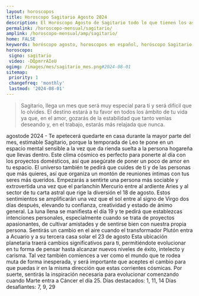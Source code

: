 ```yaml
---
layout: horoscopos
title: Horoscopo Sagitario Agosto 2024
description: El Horóscopo Agosto de Sagitario todo lo que tienen los astros preparados para este mes, amor, trabajo, familia. Todo sobre astrologia, tarot, predicciones. Horoscopo gratis en español, predicciones y astrología.
permalink: /horoscopo-mensual/sagitario/
amplink: /horoscopo-mensual/amp/sagitario/
home: FALSE
keywords: horóscopo agosto, horoscopos en español, horóscopo Sagitario agosto , horóscopo esperanza gracia, horoscop, horóscopos gratis, horoscopo Sagitario, Tarot, Astrologia, Zodíaco, Sagitario, horoscopo gratis, horoscopo del mes 
horoscopo:
 signo: sagitario
 video: -DQpmrrAIeU
ogimg: /images/mes/sagitario_mes.png#2024-08-01
sitemap:
 priority: 1
 changefreq: 'monthly'
 lastmod: '2024-08-01'
---
```



 > Sagitario, llega un mes que será muy especial para ti y será difícil que lo olvides. El destino estará a tu favor en todos los ámbito de tu vida ya que, en el amor, gozarás de la estabilidad que tanto venías deseando y, en el trabajo, estarás más relajada que nunca.



agostode 2024 - Te apetecerá quedarte en casa durante la mayor parte del mes, estimable Sagitario, porque la temporada de Leo te pone en un espacio mental sensible a la vez que da rienda suelta a la persona hogareña que llevas dentro. Este clima cósmico es perfecto para ponerte al día con los proyectos domésticos, así que asegúrate de poner un poco de amor en tu espacio. El universo también te pedirá que cuides de ti y de las personas que más quieres, así que organiza un montón de reuniones íntimas con tus seres más queridos.
Empezarás a sentirte una persona más sociable y extrovertida una vez que el parlanchín Mercurio entre al ardiente Aries y al sector de tu carta astral que rige la diversión el 18 de agosto. Estos sentimientos se amplificarán una vez que el sol entre al signo de Virgo dos días después, elevando tu confianza, creatividad y estado de ánimo general. La luna llena se manifiesta el día 19 y te pedirá que establezcas intenciones personales, especialmente cuando se trata de proyectos apasionantes, de cultivar amistades y de sentirse bien con nuestra propia persona.
Sentirás un cambio en el aire cuando el transformador Plutón entra a Acuario y a su tercera casa solar el 23 de agosto Esta ubicación planetaria traerá cambios significativos para ti, permitiéndote evolucionar en tu forma de pensar hasta alcanzar nuevos niveles de éxito, intelecto y carisma. Tal vez también comiences a ver como el mundo que te rodea muta de forma inesperada, y será importante que aceptes el cambio para que puedas ir en la misma dirección que estas corrientes cósmicas. Por suerte, sentirás la inspiración necesaria para evolucionar comenzando cuando Marte entra a Cáncer el día 25.
Días destacados: 1, 11, 14
Días desafiantes: 7, 9, 29